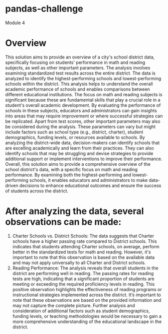 # pandas-challenge
Module 4 
# Overview
This solution aims to provide an overview of a city's school district data, specifically focusing on students' performance in math and reading subjects, as well as other important parameters. The analysis involves examining standardized test results across the entire district.
The data is analyzed to identify the highest-performing schools and lowest-performing schools within the district. This analysis helps to understand the overall academic performance of schools and enables comparisons between different educational institutions.
The focus on math and reading subjects is significant because these are fundamental skills that play a crucial role in a student's overall academic development. By evaluating the performance of schools in these subjects, educators and administrators can gain insights into areas that may require improvement or where successful strategies can be replicated.
Apart from test scores, other important parameters may also be considered during the analysis. These parameters can vary but might include factors such as school type (e.g., district, charter), student demographics, funding levels, or resources available to schools.
By analyzing the district-wide data, decision-makers can identify schools that are excelling academically and learn from their practices. They can also identify schools that may be struggling and devise strategies to provide additional support or implement interventions to improve their performance.
Overall, this solution aims to provide a comprehensive overview of the school district's data, with a specific focus on math and reading performance. By examining both the highest-performing and lowest-performing schools, it enables educators and administrators to make data-driven decisions to enhance educational outcomes and ensure the success of students across the district.
# After analyzing the data, several observations can be made:
1. Charter Schools vs. District Schools: The data suggests that Charter schools have a higher passing rate compared to District schools. This indicates that students attending Charter schools, on average, perform better in the standardized tests for math and reading. However, it's important to note that this observation is based on the available data and may not apply universally to all Charter and District schools.
2. Reading Performance: The analysis reveals that overall students in the district are performing well in reading. The passing rates for reading tests are high, indicating that a significant proportion of students are meeting or exceeding the required proficiency levels in reading. This positive observation highlights the effectiveness of reading programs or instructional strategies implemented across the district. 
It’s important to note that these observations are based on the provided information and may not capture the complete picture. Further analysis and consideration of additional factors such as student demographics, funding levels, or teaching methodologies would be necessary to gain a more comprehensive understanding of the educational landscape in the district.
